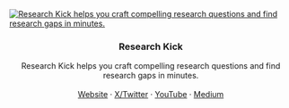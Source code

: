 <a href="https://www.researchkick.com">
  <img alt="Research Kick helps you craft compelling research questions and find research gaps in minutes." src="https://github.com/researchkick/.github/assets/25026967/fcf63750-8667-44f9-b244-9ad73f4cf958">
</a>

<h3 align="center">Research Kick</h3>

<p align="center">
  Research Kick helps you craft compelling research questions and find research gaps in minutes.
  <br />
  <br />
  <a href="https://www.researchkick.com">Website</a>
  ·
  <a href="https://x.com/ResearchKickHQ">X/Twitter</a>
  ·
  <a href="https://youtube.com/@researchkick">YouTube</a>
  ·
  <a href="https://medium.com/@researchkick">Medium</a>
</p>
